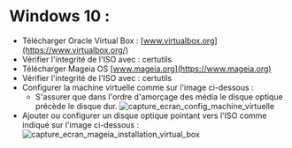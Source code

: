 
# Windows 10 :
- Télécharger Oracle Virtual Box : [www.virtualbox.org](https://www.virtualbox.org/)
- Vérifier l'integrité de l'ISO avec : certutils
- Télécharger Mageia OS [www.mageia.org](https://www.mageia.org)
- Vérifier l'integrité de l'ISO avec : certutils
- Configurer la machine virtuelle comme sur l'image ci-dessous :
  - S'assurer que dans l'ordre d'amorçage des média le disque optique précède le disque dur.
  ![capture_ecran_config_machine_virtuelle](https://user-images.githubusercontent.com/19194678/60004885-b7c12180-966d-11e9-9ca5-772d63769880.png)
- Ajouter ou configurer un disque optique pointant vers l'ISO comme indiqué sur l'image ci-dessous :
  ![capture_ecran_mageia_installation_virtual_box](https://user-images.githubusercontent.com/19194678/60004258-8c8a0280-966c-11e9-82b5-1fe14e3c6d1d.png)

